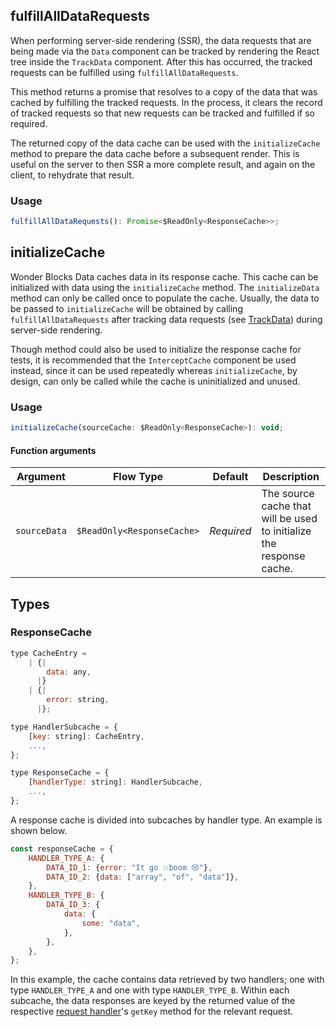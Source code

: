 ## fulfillAllDataRequests

When performing server-side rendering (SSR), the data requests that are being
made via the `Data` component can be tracked by rendering the React tree
inside the `TrackData` component. After this has occurred, the tracked requests
can be fulfilled using `fulfillAllDataRequests`.

This method returns a promise that resolves to a copy of the data that was
cached by fulfilling the tracked requests. In the process, it clears the
record of tracked requests so that new requests can be tracked and fulfilled
if so required.

The returned copy of the data cache can be used with the `initializeCache`
method to prepare the data cache before a subsequent render. This is useful on
the server to then SSR a more complete result, and again on the client, to
rehydrate that result.

### Usage

```js static
fulfillAllDataRequests(): Promise<$ReadOnly<ResponseCache>>;
```

## initializeCache

Wonder Blocks Data caches data in its response cache. This cache can be
initialized with data using the `initializeCache` method. The `initializeData`
method can only be called once to populate the cache. Usually, the data to be
passed to `initializeCache` will be obtained by calling `fulfillAllDataRequests`
after tracking data requests (see [TrackData](#trackdata)) during server-side
rendering.

Though method could also be used to initialize the response cache for tests,
it is recommended that the `InterceptCache` component be used instead, since
it can be used repeatedly whereas `initializeCache`, by design, can only be
called while the cache is uninitialized and unused.

### Usage

```js static
initializeCache(sourceCache: $ReadOnly<ResponseCache>): void;
```

#### Function arguments

| Argument | Flow&nbsp;Type | Default | Description |
| --- | --- | --- | --- |
| `sourceData` | `$ReadOnly<ResponseCache>` | _Required_ | The source cache that will be used to initialize the response cache. |

## Types

### ResponseCache

```js static
type CacheEntry =
    | {|
        data: any,
      |}
    | {|
        error: string,
      |};

type HandlerSubcache = {
    [key: string]: CacheEntry,
    ...,
};

type ResponseCache = {
    [handlerType: string]: HandlerSubcache,
    ...,
};
```

A response cache is divided into subcaches by handler type. An example is
shown below.

```js static
const responseCache = {
    HANDLER_TYPE_A: {
        DATA_ID_1: {error: "It go 💥boom 😢"},
        DATA_ID_2: {data: ["array", "of", "data"]},
    },
    HANDLER_TYPE_B: {
        DATA_ID_3: {
            data: {
                some: "data",
            },
        },
    },
};
```

In this example, the cache contains data retrieved by two handlers; one with
type `HANDLER_TYPE_A` and one with type `HANDLER_TYPE_B`. Within each subcache,
the data responses are keyed by the returned value of the respective [request
handler](#requesthandler)'s `getKey` method for the relevant request.
